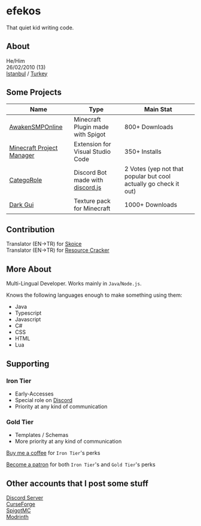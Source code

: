 # efekos
That quiet kid writing code.

## About
He/Him\
26/02/2010 (13)\
[Istanbul](https://google.com/search?q=İstanbul) / [Turkey](https://www.google.com/search?q=Türkiye)

## Some Projects

| Name | Type | Main Stat |
|------|------|-----------|
| [AwakenSMPOnline](https://www.spigotmc.org/resources/awakensmp-online.102573/) | Minecraft Plugin made with Spigot | 800+ Downloads |
| [Minecraft Project Manager](https://marketplace.visualstudio.com/items?itemName=efekos.minecraft-project-manager) | Extension for Visual Studio Code | 350+ Installs
| [CategoRole](https://top.gg/bot/1000132133903409262) | Discord Bot made with [discord.js](https://discord.js.org/) | 2 Votes (yep not that popular but cool actually go check it out) |
| [Dark Gui](https://legacy.curseforge.com/minecraft/texture-packs/dark-gui-by-efekos) | Texture pack for Minecraft | 1000+ Downloads |


## Contribution

Translator (EN->TR) for [Skoice](https://github.com/Skoice/skoice)\
Translator (EN->TR) for [Resource Cracker](https://github.com/Stein-N/Resource-Cracker)

## More About

Multi-Lingual Developer. Works mainly in `Java`/`Node.js`.

Knows the following languages enough to make something using them:
* Java
* Typescript
* Javascript
* C#
* CSS
* HTML
* Lua

## Supporting

### Iron Tier
* Early-Accesses
* Special role on [Discord](https://discord.gg/8PPgcmYNf4)
* Priority at any kind of communication

### Gold Tier
* Templates / Schemas
* More priority at any kind of communication


[Buy me a coffee](https://www.buymeacoffee.com/efekos) for `Iron Tier`'s perks

[Become a patron](https://patreon.com/efekos) for both `Iron Tier`'s and `Gold Tier`'s perks

## Other accounts that I post some stuff

[Discord Server](https://discord.gg/8PPgcmYNf4)\
[CurseForge](https://legacy.curseforge.com/members/efekos0/projects)\
[SpigotMC](https://www.spigotmc.org/members/efekos.1519254/)\
[Modrinth](https://modrinth.com/user/efekos)